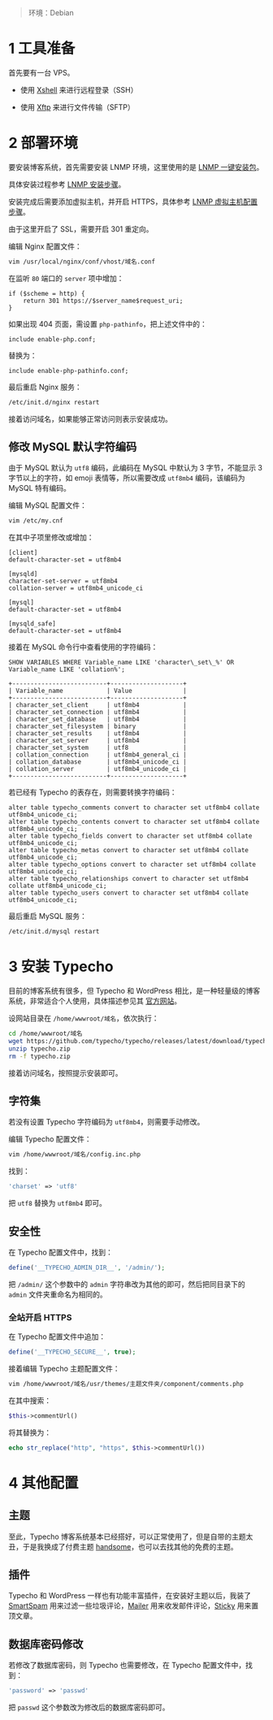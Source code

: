 >   环境：Debian

# 1 工具准备

首先要有一台 VPS。

- 使用 [Xshell](https://www.netsarang.com/download/) 来进行远程登录（SSH）

- 使用 [Xftp](https://www.netsarang.com/download/) 来进行文件传输（SFTP）

# 2 部署环境

要安装博客系统，首先需要安装 LNMP 环境，这里使用的是 [LNMP 一键安装包](https://lnmp.org/)。

具体安装过程参考 [LNMP 安装步骤](https://lnmp.org/install.html)。

安装完成后需要添加虚拟主机，并开启 HTTPS，具体参考 [LNMP 虚拟主机配置步骤](https://lnmp.org/faq/lnmp-vhost-add-howto.html)。

由于这里开启了 SSL，需要开启 301 重定向。

编辑 Nginx 配置文件：

```bash
vim /usr/local/nginx/conf/vhost/域名.conf
```

在监听 `80` 端口的 `server` 项中增加：

```
if ($scheme = http) {
    return 301 https://$server_name$request_uri;
}
```

如果出现 404 页面，需设置 `php-pathinfo`，把上述文件中的：

```
include enable-php.conf;
```

替换为：

```
include enable-php-pathinfo.conf;
```

最后重启 Nginx 服务：

```bash
/etc/init.d/nginx restart
```

接着访问域名，如果能够正常访问则表示安装成功。

## 修改 MySQL 默认字符编码

由于 MySQL 默认为 `utf8` 编码，此编码在 MySQL 中默认为 3 字节，不能显示 3 字节以上的字符，如 emoji 表情等，所以需要改成 `utf8mb4` 编码，该编码为 MySQL 特有编码。

编辑 MySQL 配置文件：

```bash
vim /etc/my.cnf
```

在其中子项里修改或增加：

```
[client]
default-character-set = utf8mb4

[mysqld]
character-set-server = utf8mb4
collation-server = utf8mb4_unicode_ci

[mysql]
default-character-set = utf8mb4

[mysqld_safe]
default-character-set = utf8mb4
```

接着在 MySQL 命令行中查看使用的字符编码：

```mysql
SHOW VARIABLES WHERE Variable_name LIKE 'character\_set\_%' OR Variable_name LIKE 'collation%';

+--------------------------+--------------------+
| Variable_name            | Value              |
+--------------------------+--------------------+
| character_set_client     | utf8mb4            |
| character_set_connection | utf8mb4            |
| character_set_database   | utf8mb4            |
| character_set_filesystem | binary             |
| character_set_results    | utf8mb4            |
| character_set_server     | utf8mb4            |
| character_set_system     | utf8               |
| collation_connection     | utf8mb4_general_ci |
| collation_database       | utf8mb4_unicode_ci |
| collation_server         | utf8mb4_unicode_ci |
+--------------------------+--------------------+
```

若已经有 Typecho 的表存在，则需要转换字符编码：

```mysql
alter table typecho_comments convert to character set utf8mb4 collate utf8mb4_unicode_ci;
alter table typecho_contents convert to character set utf8mb4 collate utf8mb4_unicode_ci;
alter table typecho_fields convert to character set utf8mb4 collate utf8mb4_unicode_ci;
alter table typecho_metas convert to character set utf8mb4 collate utf8mb4_unicode_ci;
alter table typecho_options convert to character set utf8mb4 collate utf8mb4_unicode_ci;
alter table typecho_relationships convert to character set utf8mb4 collate utf8mb4_unicode_ci;
alter table typecho_users convert to character set utf8mb4 collate utf8mb4_unicode_ci;
```

最后重启 MySQL 服务：

```bash
/etc/init.d/mysql restart
```

# 3 安装 Typecho

目前的博客系统有很多，但 Typecho 和 WordPress 相比，是一种轻量级的博客系统，非常适合个人使用，具体描述参见其 [官方网站](https://typecho.org/)。

设网站目录在 `/home/wwwroot/域名`，依次执行：

```bash
cd /home/wwwroot/域名
wget https://github.com/typecho/typecho/releases/latest/download/typecho.zip
unzip typecho.zip
rm -f typecho.zip
```

接着访问域名，按照提示安装即可。

## 字符集

若没有设置 Typecho 字符编码为 `utf8mb4`，则需要手动修改。

编辑 Typecho 配置文件：

```bash
vim /home/wwwroot/域名/config.inc.php
```

找到：

```php
'charset' => 'utf8'
```

把 `utf8` 替换为 `utf8mb4` 即可。

## 安全性

在 Typecho 配置文件中，找到：

```php
define('__TYPECHO_ADMIN_DIR__', '/admin/');
```

把 `/admin/` 这个参数中的 `admin` 字符串改为其他的即可，然后把同目录下的 `admin` 文件夹重命名为相同的。

### 全站开启 HTTPS

在 Typecho 配置文件中追加：

```php
define('__TYPECHO_SECURE__', true);
```

接着编辑 Typecho 主题配置文件：

```bash
vim /home/wwwroot/域名/usr/themes/主题文件夹/component/comments.php
```

在其中搜索：

```php
$this->commentUrl()
```

将其替换为：

```php
echo str_replace("http", "https", $this->commentUrl())
```

# 4 其他配置

## 主题

至此，Typecho 博客系统基本已经搭好，可以正常使用了，但是自带的主题太丑，于是我换成了付费主题 [handsome](https://www.ihewro.com/archives/489/)，也可以去找其他的免费的主题。

## 插件

Typecho 和 WordPress 一样也有功能丰富插件，在安装好主题以后，我装了 [SmartSpam](http://www.yovisun.com/archive/typecho-plugin-smartspam.html) 用来过滤一些垃圾评论，[Mailer](https://github.com/AlanDecode/Typecho-Plugin-Mailer) 用来收发邮件评论，[Sticky](https://github.com/typecho-fans/plugins/releases/download/plugins-S_to_Z/Sticky.zip) 用来置顶文章。

## 数据库密码修改

若修改了数据库密码，则 Typecho 也需要修改，在 Typecho 配置文件中，找到：

```php
'password' => 'passwd'
```

把 `passwd` 这个参数改为修改后的数据库密码即可。
